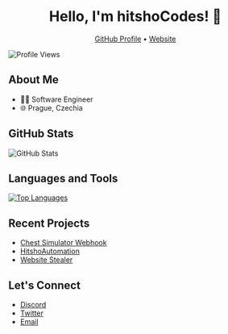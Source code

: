 <h1 align="center">Hello, I'm hitshoCodes! 👋</h1>
<p align="center">
  <a href="https://github.com/hitshoCodes">GitHub Profile</a> •
  <a href="api.chromax-tools.repl.co">Website</a>
</p>

![Profile Views](https://komarev.com/ghpvc/?username=hitshoCodes)

## About Me
- 👨‍💻 Software Engineer
- 🌐 Prague, Czechia

## GitHub Stats
![GitHub Stats](https://github-readme-stats.vercel.app/api?username=hitshoCodes&show_icons=true&count_private=true)

## Languages and Tools
[![Top Languages](https://github-readme-stats.vercel.app/api/top-langs/?username=hitshoCodes&layout=compact)](https://github.com/[YourUsername])

## Recent Projects
- [Chest Simulator Webhook](https://github.com/hitshoCodes/Chest-Simulator-Webhook)
- [HitshoAutomation](https://github.com/hitshoCodes/HitshoAutomation)
- [Website Stealer](https://github.com/hitshoCodes/Website-Stealer)

## Let's Connect
- [Discord](https://discordapp.com/users/866428192713867264)
- [Twitter](https://twitter.com/hitsho_)
- [Email](mailto:itsimon.business@gmail.com)
